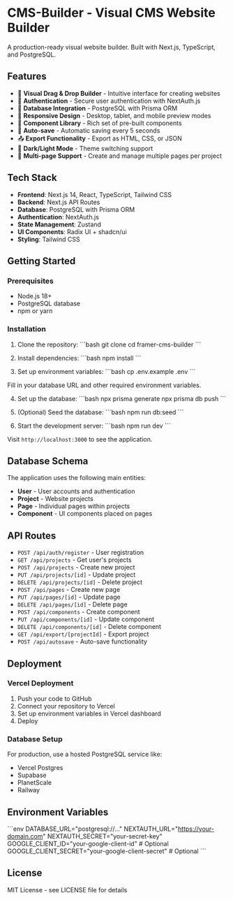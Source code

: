 # CMS-Builder - Visual CMS Website Builder

A production-ready visual website builder. Built with Next.js, TypeScript, and PostgreSQL.

## Features

- 🎨 **Visual Drag & Drop Builder** - Intuitive interface for creating websites
- 🔐 **Authentication** - Secure user authentication with NextAuth.js
- 💾 **Database Integration** - PostgreSQL with Prisma ORM
- 📱 **Responsive Design** - Desktop, tablet, and mobile preview modes
- 🎯 **Component Library** - Rich set of pre-built components
- 💾 **Auto-save** - Automatic saving every 5 seconds
- 📤 **Export Functionality** - Export as HTML, CSS, or JSON
- 🌙 **Dark/Light Mode** - Theme switching support
- 📄 **Multi-page Support** - Create and manage multiple pages per project

## Tech Stack

- **Frontend**: Next.js 14, React, TypeScript, Tailwind CSS
- **Backend**: Next.js API Routes
- **Database**: PostgreSQL with Prisma ORM
- **Authentication**: NextAuth.js
- **State Management**: Zustand
- **UI Components**: Radix UI + shadcn/ui
- **Styling**: Tailwind CSS

## Getting Started

### Prerequisites

- Node.js 18+ 
- PostgreSQL database
- npm or yarn

### Installation

1. Clone the repository:
\`\`\`bash
git clone <repository-url>
cd framer-cms-builder
\`\`\`

2. Install dependencies:
\`\`\`bash
npm install
\`\`\`

3. Set up environment variables:
\`\`\`bash
cp .env.example .env
\`\`\`

Fill in your database URL and other required environment variables.

4. Set up the database:
\`\`\`bash
npx prisma generate
npx prisma db push
\`\`\`

5. (Optional) Seed the database:
\`\`\`bash
npm run db:seed
\`\`\`

6. Start the development server:
\`\`\`bash
npm run dev
\`\`\`

Visit `http://localhost:3000` to see the application.

## Database Schema

The application uses the following main entities:

- **User** - User accounts and authentication
- **Project** - Website projects
- **Page** - Individual pages within projects
- **Component** - UI components placed on pages

## API Routes

- `POST /api/auth/register` - User registration
- `GET /api/projects` - Get user's projects
- `POST /api/projects` - Create new project
- `PUT /api/projects/[id]` - Update project
- `DELETE /api/projects/[id]` - Delete project
- `POST /api/pages` - Create new page
- `PUT /api/pages/[id]` - Update page
- `DELETE /api/pages/[id]` - Delete page
- `POST /api/components` - Create component
- `PUT /api/components/[id]` - Update component
- `DELETE /api/components/[id]` - Delete component
- `GET /api/export/[projectId]` - Export project
- `POST /api/autosave` - Auto-save functionality

## Deployment

### Vercel Deployment

1. Push your code to GitHub
2. Connect your repository to Vercel
3. Set up environment variables in Vercel dashboard
4. Deploy

### Database Setup

For production, use a hosted PostgreSQL service like:
- Vercel Postgres
- Supabase
- PlanetScale
- Railway

## Environment Variables

\`\`\`env
DATABASE_URL="postgresql://..."
NEXTAUTH_URL="https://your-domain.com"
NEXTAUTH_SECRET="your-secret-key"
GOOGLE_CLIENT_ID="your-google-client-id" # Optional
GOOGLE_CLIENT_SECRET="your-google-client-secret" # Optional
\`\`\`

## License

MIT License - see LICENSE file for details
